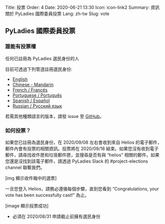 Title: 投票
Order: 4
Date: 2020-06-21 13:30
Icon: icon-link2
Summary: 資訊關於 PyLadies 國際委員投票
Lang: zh-tw
Slug: vote

## PyLadies 國際委員投票

### 誰能有投票權

任何已註冊為 PyLadies 選民身份的人


目前可透過下列管道註冊選民身份:

- [English](https://forms.gle/f3M4JUzA7JH48Swo8)
- [Chinese - Mandarin](https://docs.google.com/forms/d/e/1F[IpQLSfUMzknSnq55KRpDYuJh2dWUt5r3hjvete-2jHgqSgSWWTo-w/viewform?usp=sf_link)
- [French / Francés](https://docs.google.com/forms/d/e/1F[IpQLSciDGjrh0m66Oa-o-qZH5jYdXFKcpEOjeSoC4IaebY22ofOXA/viewform?usp=sf_link)
- [Portuguese / Português](https://forms.gle/9AdTdBr67ikiAFXSA)
- [Spanish / Español](https://forms.gle/CaDhPsjLgEmrqV7RA)
- [Russian / Русский язык](https://docs.google.com/forms/d/e/1FAIpQLScs5W-ujSTs4tkd_85LJ0Nr5UTgpsyJv0kBUaadk7fKbVSUrA/viewform?usp=sf_link)

若需其他種類語言的版本，請發 issue 至 [GitHub](https://github.com/pyladies/global-organizing/issues/54)。


### 如何投票？

如果您已註冊為選民身份，在 2020/09/08 左右會收到來自 Helios 的電子郵件，郵件內會有投票的相關資訊。投票將在 2020/09/18 結束。如果您沒有收到電子郵件，請尋找收件匣和垃圾郵件匣，並搜尋是否有與 “helios” 相關的郵件。如果您還是沒找到該電子郵件，請透過 PyLadies Slack 的 #project-elections channel 聯繫我們。


[img 顯示收件箱中的選票]

一旦您登入 Helios，請務必遵循每個步驟，直到您看到 “Congratulations, your vote has been successfully cast!” 為止。

[image 顯示投票成功]

* 必須在 2020/08/31 申請截止前擁有選民身份
